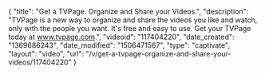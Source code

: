 {
    "title": "Get a TVPage. Organize and Share your Videos.",
    "description": "TVPage is a new way to organize and share the videos you like and watch, only with the people you want. It's free and easy to use. Get your TVPage today at www.tvpage.com.",
    "videoid": "117404220",
    "date_created": "1369686243",
    "date_modified": "1506471567",
    "type": "captivate",
    "layout": "video",
    "url": "\/v\/get-a-tvpage-organize-and-share-your-videos\/117404220"
}